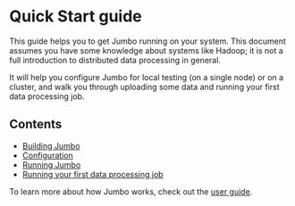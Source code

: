 # Quick Start guide

This guide helps you to get Jumbo running on your system. This document assumes you have some
knowledge about systems like Hadoop; it is not a full introduction to distributed data processing in
general.

It will help you configure Jumbo for local testing (on a single node) or on a cluster, and walk you
through uploading some data and running your first data processing job.

## Contents

- [Building Jumbo](QuickStart/Building.md)
- [Configuration](QuickStart/Configuration.md)
- [Running Jumbo](QuickStart/Running.md)
- [Running your first data processing job](QuickStart/FirstJob.md)

To learn more about how Jumbo works, check out the [user guide](UserGuide.md).